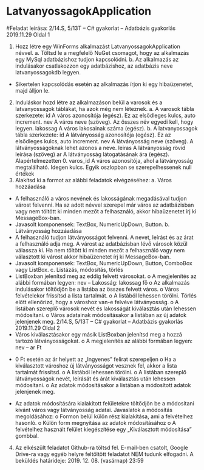# LatvanyossagokApplication
#Feladat leírása:
2/14.S, 5/13T – C# gyakorlat – Adatbázis gyakorlás
2019.11.29 Oldal 1
1. Hozz létre egy WinForms alkalmazást LatvanyossagokApplication névvel.
a. Töltsd le a megfelelő NuGet csomagot, hogy az alkalmazás egy MySql adatbázishoz
tudjon kapcsolódni.
b. Az alkalmazás az indulásakor csatlakozzon egy adatbázishoz, az adatbázis neve
latvanyossagokdb legyen.
- Sikertelen kapcsolódás esetén az alkalmazás írjon ki egy hibaüzenetet, majd álljon le.
2. Induláskor hozd létre az alkalmazáson belül a varosok és a latvanyossagok táblákat,
ha azok még nem léteznek.
a. A varosok tábla szerkezete:
id A város azonosítója (egész). Ez az elsődleges kulcs, auto increment.
nev A város neve (szöveg). Az összes név egyedi kell, hogy legyen.
lakossag A város lakosainak száma (egész).
b. A latvanyossagok tábla szerkezete:
id A látványosság azonosítója (egész). Ez az elsődleges kulcs, auto increment.
nev A látványosság neve (szöveg). A látványosságoknak lehet azonos a neve.
leiras A látványosság rövid leírása (szöveg)
ar A látványosság látogatásának ára (egész). Alapértelmezetten 0.
varos_id A város azonosítója, ahol a látványosság megtalálható. Idegen kulcs.
Egyik oszlopban se szerepelhessenek null értékek
3. Alakítsd ki a formot az alábbi feladatok elvégzéséhez:
a. Város hozzáadása
- A felhasználó a város nevének és lakosságának megadásával tudjon várost felvenni.
Ha az adott névvel szerepel már város az adatbázisban vagy nem töltött ki minden
mezőt a felhasználó, akkor hibaüzenetet írj ki MessageBox-ban.
- Javasolt komponensek: TextBox, NumericUpDown, Button.
b. Látványosság hozzáadása
- A felhasználó tudjon látványosságot felvenni. A nevet, leírást és az árat a felhasználó
adja meg. A várost az adatbázisban lévő városok közül válassza ki. Ha nem töltött ki
minden mezőt a felhasználó vagy nem választott ki várost akkor hibaüzenetet írj ki
MessageBox-ban.
- Javasolt komponensek: TextBox, NumericUpDown, Button, ComboBox vagy
ListBox.
c. Listázás, módosítás, törlés
- ListBoxban jelenítsd meg az eddig felvett városokat.
o A megjelenítés az alábbi formában legyen:
nev – Lakosság: lakossag fő
o Az alkalmazás indulásakor töltődjön be a listába az összes felvett város.
o Város felvételekor frissítsd a lista tartalmát.
o A listából lehessen törölni. Törlés előtt ellenőrizd, hogy a városhoz van-e
felvéve látványosság.
o A listában szereplő városok nevét és lakosságát kiválasztás után lehessen
módosítani.
o Város adatainak módosításakor a listában az új adatok jelenjenek meg.
2/14.S, 5/13T – C# gyakorlat – Adatbázis gyakorlás
2019.11.29 Oldal 2
- Város kiválasztásakor egy másik ListBoxban jelenítsd meg a hozzá tartozó
látványosságokat.
o A megjelenítés az alábbi formában legyen:
nev – ar Ft
+ 0 Ft esetén az ár helyett az „Ingyenes” felirat szerepeljen
o Ha a kiválasztott városhoz új látványosságot vesznek fel, akkor a lista
tartalmát frissítsd.
o A listából lehessen törölni.
o A listában szereplő látványosságok nevét, leírását és árát kiválasztás után
lehessen módosítani.
o Az adatok módosításakor a listában a módosított adatok jelenjenek meg.
- Az adatok módosítására kialakított felületekre töltődjön be a módosítani kívánt város
vagy látványosság adatai. Javaslatok a módosítás megoldásához:
o Formon belül külön rész kialakítása, ami a felvételhez hasonló.
o Külön form megnyitása az adatok módosításához
o A felvételhez használt felület kiegészítése egy „Kiválasztott módosítása”
gombbal.
4. Az elkészült feladatot Github-ra töltsd fel. E-mail-ben csatolt, Google Drive-ra vagy egyéb
helyre feltöltött feladatot NEM tudunk elfogadni.
A beküldés határideje: 2019. 12. 08. (vasárnap) 23:59
